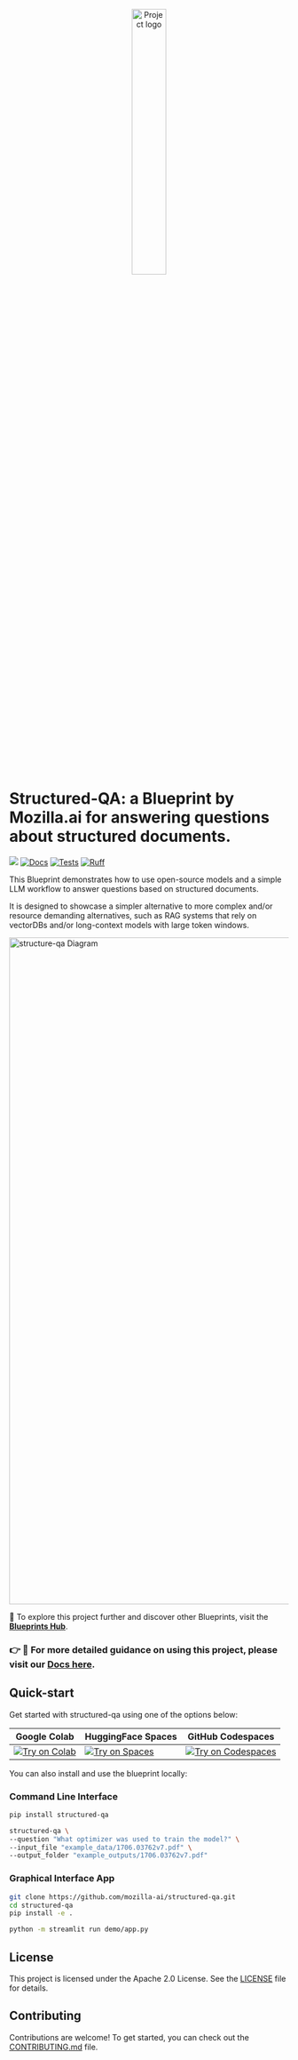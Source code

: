 <p align="center"><img src="./images/Blueprints-logo.png" width="35%" alt="Project logo"/></p>

# Structured-QA: a Blueprint by Mozilla.ai for answering questions about structured documents.


[![](https://dcbadge.limes.pink/api/server/YuMNeuKStr?style=flat)](https://discord.gg/YuMNeuKStr)
[![Docs](https://github.com/mozilla-ai/structured-qa/actions/workflows/docs.yaml/badge.svg)](https://github.com/mozilla-ai/structured-qa/actions/workflows/docs.yaml/)
[![Tests](https://github.com/mozilla-ai/structured-qa/actions/workflows/tests.yaml/badge.svg)](https://github.com/mozilla-ai/structured-qa/actions/workflows/tests.yaml/)
[![Ruff](https://github.com/mozilla-ai/structured-qa/actions/workflows/lint.yaml/badge.svg?label=Ruff)](https://github.com/mozilla-ai/structured-qa/actions/workflows/lint.yaml/)


This Blueprint demonstrates how to use open-source models and a simple LLM workflow to answer questions based on structured documents.

It is designed to showcase a simpler alternative to more complex and/or resource demanding alternatives, such as RAG systems that rely on vectorDBs and/or long-context models with large token windows.

<img src="./images/structured-qa-diagram.png" width="1200" alt="structure-qa Diagram" />

📘 To explore this project further and discover other Blueprints, visit the [**Blueprints Hub**](https://developer-hub.mozilla.ai/blueprints/query-structured-documents-using-a-lightweight-llm-workflow).


### 👉 📖 For more detailed guidance on using this project, please visit our [Docs here](https://mozilla-ai.github.io/structured-qa/).


## Quick-start

Get started with structured-qa using one of the options below:

| Google Colab | HuggingFace Spaces  | GitHub Codespaces |
| -------------| ------------------- | ----------------- |
| [![Try on Colab](https://colab.research.google.com/assets/colab-badge.svg)](https://colab.research.google.com/github/mozilla-ai/structured-qa/blob/main/demo/notebook.ipynb) | [![Try on Spaces](https://img.shields.io/badge/%F0%9F%A4%97%20Try%20on-Spaces-blue)](https://huggingface.co/spaces/mozilla-ai/structured-qa) | [![Try on Codespaces](https://github.com/codespaces/badge.svg)](https://github.com/codespaces/new?hide_repo_select=true&ref=main&repo=888426876&skip_quickstart=true&machine=standardLinux32gb) |

You can also install and use the blueprint locally:


### Command Line Interface

```bash
pip install structured-qa
```

```bash
structured-qa \
--question "What optimizer was used to train the model?" \
--input_file "example_data/1706.03762v7.pdf" \
--output_folder "example_outputs/1706.03762v7.pdf"
```

### Graphical Interface App

```bash
git clone https://github.com/mozilla-ai/structured-qa.git
cd structured-qa
pip install -e .
```

```bash
python -m streamlit run demo/app.py
```


## License

This project is licensed under the Apache 2.0 License. See the [LICENSE](LICENSE) file for details.

## Contributing

Contributions are welcome! To get started, you can check out the [CONTRIBUTING.md](CONTRIBUTING.md) file.
